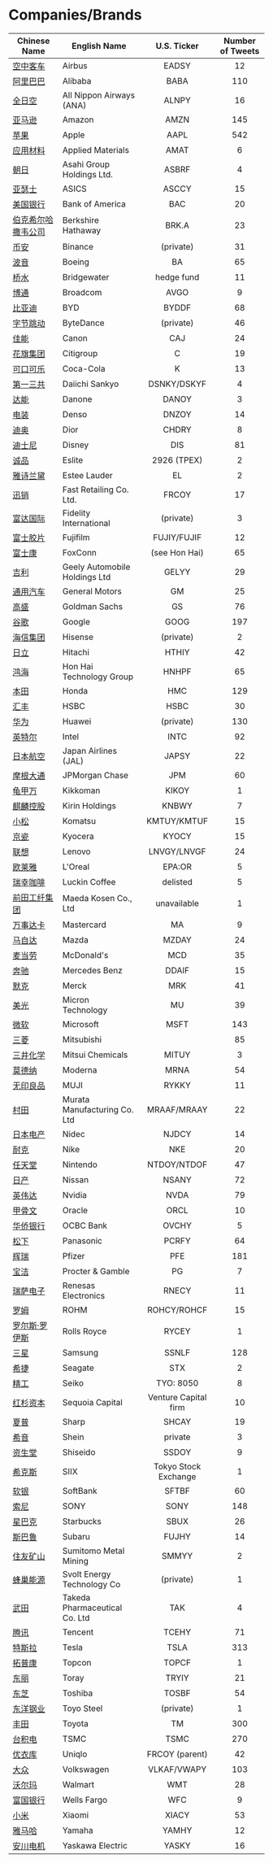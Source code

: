 # Companies/Brands
        
| Chinese Name | English Name | U.S. Ticker | Number of Tweets |
| ----- | ----- | :---: | :---: |
| [空中客车](空中客车.md) | Airbus | EADSY | 12 |
| [阿里巴巴](阿里巴巴.md) | Alibaba | BABA | 110 |
| [全日空](全日空.md) | All Nippon Airways (ANA) | ALNPY | 16 |
| [亚马逊](亚马逊.md) | Amazon | AMZN | 145 |
| [苹果](苹果.md) | Apple | AAPL | 542 |
| [应用材料](应用材料.md) | Applied Materials | AMAT | 6 |
| [朝日](朝日.md) | Asahi Group Holdings Ltd. | ASBRF | 4 |
| [亚瑟士](亚瑟士.md) | ASICS | ASCCY | 15 |
| [美国银行](美国银行.md) | Bank of America | BAC | 20 |
| [伯克希尔哈撒韦公司](伯克希尔哈撒韦公司.md) | Berkshire Hathaway | BRK.A | 23 |
| [币安](币安.md) | Binance | (private) | 31 |
| [波音](波音.md) | Boeing | BA | 65 |
| [桥水](桥水.md) | Bridgewater | hedge fund | 11 |
| [博通](博通.md) | Broadcom | AVGO | 9 |
| [比亚迪](比亚迪.md) | BYD | BYDDF | 68 |
| [字节跳动](字节跳动.md) | ByteDance | (private) | 46 |
| [佳能](佳能.md) | Canon | CAJ | 24 |
| [花旗集团](花旗集团.md) | Citigroup | C | 19 |
| [可口可乐](可口可乐.md) | Coca-Cola | K | 13 |
| [第一三共](第一三共.md) | Daiichi Sankyo | DSNKY/DSKYF | 4 |
| [达能](达能.md) | Danone | DANOY | 3 |
| [电装](电装.md) | Denso | DNZOY | 14 |
| [迪奥](迪奥.md) | Dior | CHDRY | 8 |
| [迪士尼](迪士尼.md) | Disney | DIS | 81 |
| [诚品](诚品.md) | Eslite | 2926 (TPEX) | 2 |
| [雅诗兰黛](雅诗兰黛.md) | Estee Lauder | EL | 2 |
| [迅销](迅销.md) | Fast Retailing Co. Ltd. | FRCOY | 17 |
| [富达国际](富达国际.md) | Fidelity International | (private) | 3 |
| [富士胶片](富士胶片.md) | Fujifilm | FUJIY/FUJIF | 12 |
| [富士康](富士康.md) | FoxConn | (see Hon Hai) | 65 |
| [吉利](吉利.md) | Geely Automobile Holdings Ltd | GELYY | 29 |
| [通用汽车](通用汽车.md) | General Motors | GM | 25 |
| [高盛](高盛.md) | Goldman Sachs | GS | 76 |
| [谷歌](谷歌.md) | Google | GOOG | 197 |
| [海信集团](海信集团.md) | Hisense | (private) | 2 |
| [日立](日立.md) | Hitachi | HTHIY | 42 |
| [鸿海](鸿海.md) | Hon Hai Technology Group | HNHPF | 65 |
| [本田](本田.md) | Honda | HMC | 129 |
| [汇丰](汇丰.md) | HSBC | HSBC | 30 |
| [华为](华为.md) | Huawei | (private) | 130 |
| [英特尔](英特尔.md) | Intel | INTC | 92 |
| [日本航空](日本航空.md) | Japan Airlines (JAL) | JAPSY | 22 |
| [摩根大通](摩根大通.md) | JPMorgan Chase | JPM | 60 |
| [龟甲万](龟甲万.md) | Kikkoman | KIKOY | 1 |
| [麒麟控股](麒麟控股.md) | Kirin Holdings | KNBWY | 7 |
| [小松](小松.md) | Komatsu | KMTUY/KMTUF | 15 |
| [京瓷](京瓷.md) | Kyocera | KYOCY | 15 |
| [联想](联想.md) | Lenovo | LNVGY/LNVGF | 24 |
| [欧莱雅](欧莱雅.md) | L'Oreal | EPA:OR | 5 |
| [瑞幸咖啡](瑞幸咖啡.md) | Luckin Coffee | delisted | 5 |
| [前田工纤集团](前田工纤集团.md) | Maeda Kosen Co., Ltd | unavailable | 1 |
| [万事达卡](万事达卡.md) | Mastercard | MA | 9 |
| [马自达](马自达.md) | Mazda | MZDAY | 24 |
| [麦当劳](麦当劳.md) | McDonald's | MCD | 35 |
| [奔驰](奔驰.md) | Mercedes Benz | DDAIF | 15 |
| [默克](默克.md) | Merck | MRK | 41 |
| [美光](美光.md) | Micron Technology | MU | 39 |
| [微软](微软.md) | Microsoft | MSFT | 143 |
| [三菱](三菱.md) | Mitsubishi |  | 85 |
| [三井化学](三井化学.md) | Mitsui Chemicals | MITUY | 3 |
| [莫德纳](莫德纳.md) | Moderna | MRNA | 54 |
| [无印良品](无印良品.md) | MUJI | RYKKY | 11 |
| [村田](村田.md) | Murata Manufacturing Co. Ltd | MRAAF/MRAAY | 22 |
| [日本电产](日本电产.md) | Nidec | NJDCY | 14 |
| [耐克](耐克.md) | Nike | NKE | 20 |
| [任天堂](任天堂.md) | Nintendo | NTDOY/NTDOF | 47 |
| [日产](日产.md) | Nissan | NSANY | 72 |
| [英伟达](英伟达.md) | Nvidia | NVDA | 79 |
| [甲骨文](甲骨文.md) | Oracle | ORCL | 10 |
| [华侨银行](华侨银行.md) | OCBC Bank | OVCHY | 5 |
| [松下](松下.md) | Panasonic | PCRFY | 64 |
| [辉瑞](辉瑞.md) | Pfizer | PFE | 181 |
| [宝洁](宝洁.md) | Procter & Gamble | PG | 7 |
| [瑞萨电子](瑞萨电子.md) | Renesas Electronics | RNECY | 11 |
| [罗姆](罗姆.md) | ROHM | ROHCY/ROHCF | 15 |
| [罗尔斯·罗伊斯](罗尔斯·罗伊斯.md) | Rolls Royce | RYCEY | 1 |
| [三星](三星.md) | Samsung | SSNLF | 128 |
| [希捷](希捷.md) | Seagate | STX | 2 |
| [精工](精工.md) | Seiko | TYO: 8050 | 8 |
| [红杉资本](红杉资本.md) | Sequoia Capital | Venture Capital firm | 10 |
| [夏普](夏普.md) | Sharp | SHCAY | 19 |
| [希音](希音.md) | Shein | private | 3 |
| [资生堂](资生堂.md) | Shiseido | SSDOY | 9 |
| [希克斯](希克斯.md) | SIIX | Tokyo Stock Exchange | 1 |
| [软银](软银.md) | SoftBank | SFTBF | 60 |
| [索尼](索尼.md) | SONY | SONY | 148 |
| [星巴克](星巴克.md) | Starbucks | SBUX | 26 |
| [斯巴鲁](斯巴鲁.md) | Subaru | FUJHY | 14 |
| [住友矿山](住友矿山.md) | Sumitomo Metal Mining | SMMYY | 2 |
| [蜂巢能源](蜂巢能源.md) | Svolt Energy Technology Co | (private) | 1 |
| [武田](武田.md) | Takeda Pharmaceutical Co. Ltd | TAK | 4 |
| [腾讯](腾讯.md) | Tencent | TCEHY | 71 |
| [特斯拉](特斯拉.md) | Tesla | TSLA | 313 |
| [拓普康](拓普康.md) | Topcon | TOPCF | 1 |
| [东丽](东丽.md) | Toray | TRYIY | 21 |
| [东芝](东芝.md) | Toshiba | TOSBF | 54 |
| [东洋钢业](东洋钢业.md) | Toyo Steel | (private) | 1 |
| [丰田](丰田.md) | Toyota | TM | 300 |
| [台积电](台积电.md) | TSMC | TSMC | 270 |
| [优衣库](优衣库.md) | Uniqlo | FRCOY (parent) | 42 |
| [大众](大众.md) | Volkswagen | VLKAF/VWAPY | 103 |
| [沃尔玛](沃尔玛.md) | Walmart | WMT | 28 |
| [富国银行](富国银行.md) | Wells Fargo | WFC | 9 |
| [小米](小米.md) | Xiaomi | XIACY | 53 |
| [雅马哈](雅马哈.md) | Yamaha | YAMHY | 12 |
| [安川电机](安川电机.md) | Yaskawa Electric | YASKY | 16 |
